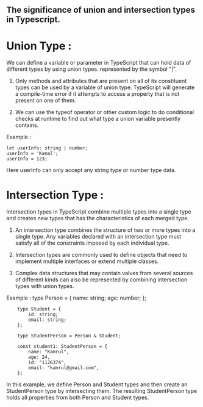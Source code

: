 ## The significance of union and intersection types in Typescript.

# Union Type : 

We can define a variable or parameter in TypeScript that can hold data of different types by using union types. represented by the symbol "|".

1. Only methods and attributes that are present on all of its constituent types can be used by a variable of union type. TypeScript will generate a compile-time error if it attempts to access a property that is not present on one of them.

2. We can use the typeof operator or other custom logic to do conditional checks at runtime to find out what type a union variable presently contains.

Example : 

    let userInfo: string | number;
    userInfo = 'Kamal'; 
    userInfo = 123; 

Here userInfo can only accept any string type or number type data.



# Intersection Type : 


Intersection types in TypeScript combine multiple types into a single type and creates new types that has the characteristics of each merged type.

1. An intersection type combines the structure of two or more types into a single type. Any variables declared with an intersection type must satisfy all of the constraints imposed by each individual type.

2. Intersection types are commonly used to define objects that need to implement multiple interfaces or extend multiple classes.

3. Complex data structures that may contain values from several sources of different kinds can also be represented by combining intersection types with union types.


Example : 
        type Person = {
            name: string;
            age: number;
        };

        type Student = {
            id: string;
            email: string;
        };

        type StudentPerson = Person & Student;

        const student1: StudentPerson = {
            name: "Kamrul",
            age: 24,
            id: "1126374",
            email: "kamrul@gmail.com",
        };



In this example, we define Person and Student types and then create an StudentPerson type by intersecting them. The resulting StudentPerson type holds all properties from both Person and Student types.        
